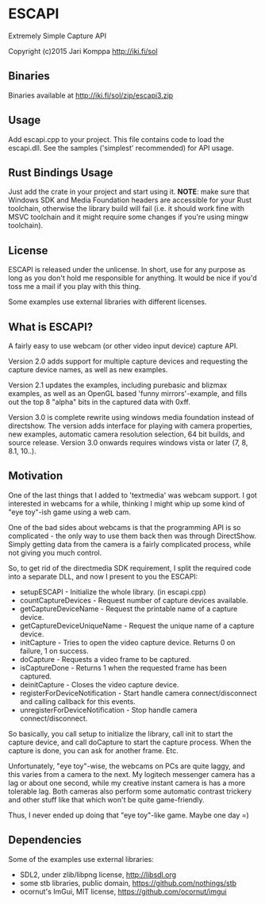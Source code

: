 # ESCAPI
Extremely Simple Capture API

Copyright (c)2015 Jari Komppa
http://iki.fi/sol

## Binaries

Binaries available at http://iki.fi/sol/zip/escapi3.zip

## Usage

Add escapi.cpp to your project. This file contains code 
to load the escapi.dll. See the samples ('simplest' recommended)
for API usage.

## Rust Bindings Usage

Just add the crate in your project and start using it. **NOTE**:
make sure that Windows SDK and Media Foundation headers
are accessible for your Rust toolchain, otherwise the library
build will fail (i.e. it should work fine with MSVC toolchain
and it might require some changes if you're using mingw toolchain).

## License

ESCAPI is released under the unlicense. In short, use for any purpose 
as long as you don't hold me responsible for anything. It would be 
nice if you'd toss me a mail if you play with this thing.

Some examples use external libraries with different licenses.

## What is ESCAPI?

A fairly easy to use webcam (or other video input device) capture 
API.

Version 2.0 adds support for multiple capture devices and requesting
the capture device names, as well as new examples.

Version 2.1 updates the examples, including purebasic and blizmax
examples, as well as an OpenGL based 'funny mirrors'-example, and 
fills out the top 8 "alpha" bits in the captured data with 0xff.

Version 3.0 is complete rewrite using windows media foundation
instead of directshow. The version adds interface for playing
with camera properties, new examples, automatic camera resolution
selection, 64 bit builds, and source release. Version 3.0 onwards
requires windows vista or later (7, 8, 8.1, 10..).

## Motivation

One of the last things that I added to 'textmedia' was webcam support.
I got interested in webcams for a while, thinking I might whip up
some kind of "eye toy"-ish game using a web cam. 

One of the bad sides about webcams is that the programming API is
so complicated - the only way to use them back then was through DirectShow.
Simply getting data from the camera is a fairly complicated process,
while not giving you much control. 

So, to get rid of the directmedia SDK requirement, I split the required
code into a separate DLL, and now I present to you the ESCAPI:

- setupESCAPI - Initialize the whole library. (in escapi.cpp)
- countCaptureDevices - Request number of capture devices available.
- getCaptureDeviceName - Request the printable name of a capture device.
- getCaptureDeviceUniqueName - Request the unique name of a capture device.
- initCapture - Tries to open the video capture device. Returns 0 on failure, 1 on success.
- doCapture - Requests a video frame to be captured.
- isCaptureDone - Returns 1 when the requested frame has been captured.
- deinitCapture - Closes the video capture device.
- registerForDeviceNotification - Start handle camera connect/disconnect and calling callback for this events.
- unregisterForDeviceNotification - Stop handle camera connect/disconnect.
  
So basically, you call setup to initialize the library,
call init to start the capture device, and call doCapture to 
start the capture process. When the capture is done, you can ask for 
another frame. Etc.

Unfortunately, "eye toy"-wise, the webcams on PCs are quite laggy,
and this varies from a camera to the next. My logitech messenger
camera has a lag or about one second, while my creative instant camera
is has a more tolerable lag. Both cameras also perform some automatic 
contrast trickery and other stuff like that which won't be quite game-friendly.

Thus, I never ended up doing that "eye toy"-like game. Maybe one day =)

## Dependencies

Some of the examples use external libraries:

- SDL2, under zlib/libpng license, http://libsdl.org
- some stb libraries, public domain, https://github.com/nothings/stb
- ocornut's ImGui, MIT license, https://github.com/ocornut/imgui

